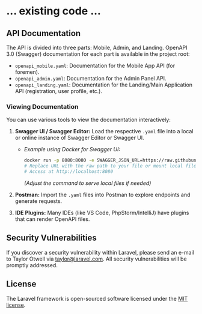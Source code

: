 # ... existing code ...

## API Documentation

The API is divided into three parts: Mobile, Admin, and Landing.
OpenAPI 3.0 (Swagger) documentation for each part is available in the project root:

*   `openapi_mobile.yaml`: Documentation for the Mobile App API (for foremen).
*   `openapi_admin.yaml`: Documentation for the Admin Panel API.
*   `openapi_landing.yaml`: Documentation for the Landing/Main Application API (registration, user profile, etc.).

### Viewing Documentation

You can use various tools to view the documentation interactively:

1.  **Swagger UI / Swagger Editor:** Load the respective `.yaml` file into a local or online instance of Swagger Editor or Swagger UI.
    *   *Example using Docker for Swagger UI:* 
        ```bash
        docker run -p 8080:8080 -e SWAGGER_JSON_URL=https://raw.githubusercontent.com/YOUR_REPO_PATH/openapi_mobile.yaml swaggerapi/swagger-ui
        # Replace URL with the raw path to your file or mount local file
        # Access at http://localhost:8080
        ```
        *(Adjust the command to serve local files if needed)*

2.  **Postman:** Import the `.yaml` files into Postman to explore endpoints and generate requests.

3.  **IDE Plugins:** Many IDEs (like VS Code, PhpStorm/IntelliJ) have plugins that can render OpenAPI files.

## Security Vulnerabilities

If you discover a security vulnerability within Laravel, please send an e-mail to Taylor Otwell via [taylor@laravel.com](mailto:taylor@laravel.com). All security vulnerabilities will be promptly addressed.

## License

The Laravel framework is open-sourced software licensed under the [MIT license](https://opensource.org/licenses/MIT).
